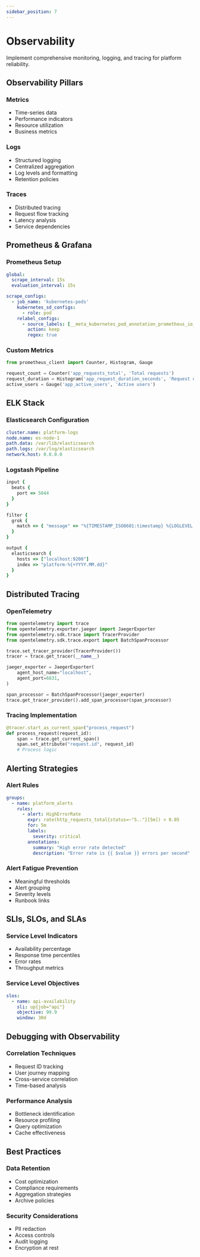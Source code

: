 ```yaml
---
sidebar_position: 7
---
```


# Observability

Implement comprehensive monitoring, logging, and tracing for platform reliability.

## Observability Pillars

### Metrics
- Time-series data
- Performance indicators
- Resource utilization
- Business metrics

### Logs
- Structured logging
- Centralized aggregation
- Log levels and formatting
- Retention policies

### Traces
- Distributed tracing
- Request flow tracking
- Latency analysis
- Service dependencies

## Prometheus & Grafana

### Prometheus Setup
```yaml
global:
  scrape_interval: 15s
  evaluation_interval: 15s

scrape_configs:
  - job_name: 'kubernetes-pods'
    kubernetes_sd_configs:
      - role: pod
    relabel_configs:
      - source_labels: [__meta_kubernetes_pod_annotation_prometheus_io_scrape]
        action: keep
        regex: true
```

### Custom Metrics
```python
from prometheus_client import Counter, Histogram, Gauge

request_count = Counter('app_requests_total', 'Total requests')
request_duration = Histogram('app_request_duration_seconds', 'Request duration')
active_users = Gauge('app_active_users', 'Active users')
```

## ELK Stack

### Elasticsearch Configuration
```yaml
cluster.name: platform-logs
node.name: es-node-1
path.data: /var/lib/elasticsearch
path.logs: /var/log/elasticsearch
network.host: 0.0.0.0
```

### Logstash Pipeline
```ruby
input {
  beats {
    port => 5044
  }
}

filter {
  grok {
    match => { "message" => "%{TIMESTAMP_ISO8601:timestamp} %{LOGLEVEL:level} %{GREEDYDATA:message}" }
  }
}

output {
  elasticsearch {
    hosts => ["localhost:9200"]
    index => "platform-%{+YYYY.MM.dd}"
  }
}
```

## Distributed Tracing

### OpenTelemetry
```python
from opentelemetry import trace
from opentelemetry.exporter.jaeger import JaegerExporter
from opentelemetry.sdk.trace import TracerProvider
from opentelemetry.sdk.trace.export import BatchSpanProcessor

trace.set_tracer_provider(TracerProvider())
tracer = trace.get_tracer(__name__)

jaeger_exporter = JaegerExporter(
    agent_host_name="localhost",
    agent_port=6831,
)

span_processor = BatchSpanProcessor(jaeger_exporter)
trace.get_tracer_provider().add_span_processor(span_processor)
```

### Tracing Implementation
```python
@tracer.start_as_current_span("process_request")
def process_request(request_id):
    span = trace.get_current_span()
    span.set_attribute("request.id", request_id)
    # Process logic
```

## Alerting Strategies

### Alert Rules
```yaml
groups:
  - name: platform_alerts
    rules:
      - alert: HighErrorRate
        expr: rate(http_requests_total{status=~"5.."}[5m]) > 0.05
        for: 5m
        labels:
          severity: critical
        annotations:
          summary: "High error rate detected"
          description: "Error rate is {{ $value }} errors per second"
```

### Alert Fatigue Prevention
- Meaningful thresholds
- Alert grouping
- Severity levels
- Runbook links

## SLIs, SLOs, and SLAs

### Service Level Indicators
- Availability percentage
- Response time percentiles
- Error rates
- Throughput metrics

### Service Level Objectives
```yaml
slos:
  - name: api-availability
    sli: up{job="api"}
    objective: 99.9
    window: 30d
```

## Debugging with Observability

### Correlation Techniques
- Request ID tracking
- User journey mapping
- Cross-service correlation
- Time-based analysis

### Performance Analysis
- Bottleneck identification
- Resource profiling
- Query optimization
- Cache effectiveness

## Best Practices

### Data Retention
- Cost optimization
- Compliance requirements
- Aggregation strategies
- Archive policies

### Security Considerations
- PII redaction
- Access controls
- Audit logging
- Encryption at rest